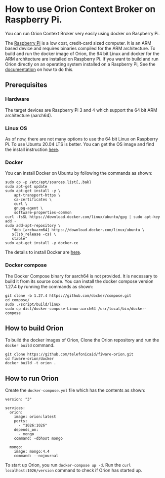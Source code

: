# How to use Orion Context Broker on Raspberry Pi.

You can run Orion Context Broker very easily using docker on Raspberry Pi. 

The [Raspberry Pi](https://www.raspberrypi.org/) is a low cost, credit-card sized computer.
It is an ARM based device and requires binaries compiled for the ARM architecture. 
To build and run the docker image of Orion, the 64 bit Linux and docker for the ARM architecture are installed on Raspberry Pi.
If you want to build and run Orion directly on an operating system installed on a Raspberry Pi, See the
[documentation](../doc/manuals/admin/build_source.md#ubuntu-1804-lts) on how to do this.

## Prerequisites

### Hardware

The target devices are Raspberry Pi 3 and 4 which support the 64 bit ARM architecture (aarch64).

### Linux OS

As of now, there are not many options to use the 64 bit Linux on Raspberry Pi. 
To use Ubuntu 20.04 LTS is better. You can get the OS image and find the install instruction
[here](https://ubuntu.com/download/raspberry-pi).

### Docker

You can install Docker on Ubuntu by following the commands as shown:

```
sudo cp -p /etc/apt/sources.list{,.bak}
sudo apt-get update
sudo apt-get install -y \
    apt-transport-https \
    ca-certificates \
    curl \
    gnupg-agent \
    software-properties-common
curl -fsSL https://download.docker.com/linux/ubuntu/gpg | sudo apt-key add -
sudo add-apt-repository \
   "deb [arch=arm64] https://download.docker.com/linux/ubuntu \
   $(lsb_release -cs) \
   stable"
sudo apt-get install -y docker-ce
```

The details to install Docker are [here](https://docs.docker.com/install/linux/docker-ce/ubuntu/).

### Docker compose

The Docker Compose binary for aarch64 is not provided. It is necessary to build it from its source code.
You can install the docker compose version 1.27.4 by running the commands as shown:

```
git clone -b 1.27.4 https://github.com/docker/compose.git
cd compose/
sudo ./script/build/linux
sudo cp dist/docker-compose-Linux-aarch64 /usr/local/bin/docker-compose
```

## How to build Orion

To build the docker images of Orion, Clone the Orion repository and run the `docker build` command.

```
git clone https://github.com/telefonicaid/fiware-orion.git
cd fiware-orion/docker
docker build -t orion .
```

## How to run Orion

Create the `docker-compose.yml` file which has the contents as shown:

```
version: "3"

services:
  orion:
    image: orion:latest
    ports:
      - "1026:1026"
    depends_on:
      - mongo
    command: -dbhost mongo

  mongo:
    image: mongo:4.4
    command: --nojournal
```

To start up Orion, you run `docker-compose up -d`. Run the `curl localhost:1026/version` command
to check if Orion has started up.
